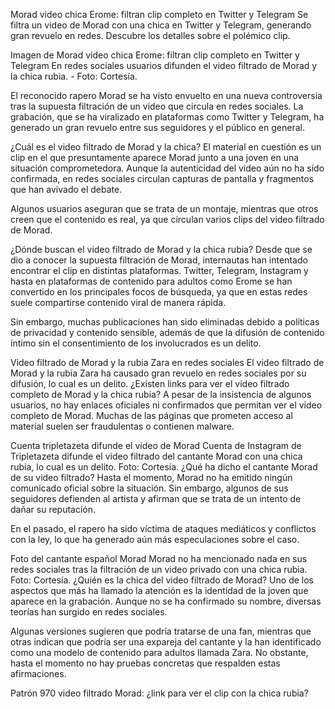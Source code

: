 Morad video chica Erome: filtran clip completo en Twitter y Telegram
Se filtra un video de Morad con una chica en Twitter y Telegram, generando gran revuelo en redes. Descubre los detalles sobre el polémico clip.

Imagen de Morad video chica Erome: filtran clip completo en Twitter y Telegram
En redes sociales usuarios difunden el video filtrado de Morad y la chica rubia. - Foto: Cortesía.

El reconocido rapero Morad se ha visto envuelto en una nueva controversia tras la supuesta filtración de un video que circula en redes sociales. La grabación, que se ha viralizado en plataformas como Twitter y Telegram, ha generado un gran revuelo entre sus seguidores y el público en general.

¿Cuál es el video filtrado de Morad y la chica?
El material en cuestión es un clip en el que presuntamente aparece Morad junto a una joven en una situación comprometedora. Aunque la autenticidad del video aún no ha sido confirmada, en redes sociales circulan capturas de pantalla y fragmentos que han avivado el debate.

Algunos usuarios aseguran que se trata de un montaje, mientras que otros creen que el contenido es real, ya que circulan varios clips del video filtrado de Morad.


¿Dónde buscan el video filtrado de Morad y la chica rubia?
Desde que se dio a conocer la supuesta filtración de Morad, internautas han intentado encontrar el clip en distintas plataformas. Twitter, Telegram, Instagram y hasta en plataformas de contenido para adultos como Erome se han convertido en los principales focos de búsqueda, ya que en estas redes suele compartirse contenido viral de manera rápida.

Sin embargo, muchas publicaciones han sido eliminadas debido a políticas de privacidad y contenido sensible, además de que la difusión de contenido íntimo sin el consentimiento de los involucrados es un delito.

Video filtrado de Morad y la rubia Zara en redes sociales
El video filtrado de Morad y la rubia Zara ha causado gran revuelo en redes sociales por su difusión, lo cual es un delito.
¿Existen links para ver el video filtrado completo de Morad y la chica rubia?
A pesar de la insistencia de algunos usuarios, no hay enlaces oficiales ni confirmados que permitan ver el video completo de Morad. Muchas de las páginas que prometen acceso al material suelen ser fraudulentas o contienen malware.

Cuenta tripletazeta difunde el video de Morad
Cuenta de Instagram de Tripletazeta difunde el video filtrado del cantante Morad con una chica rubia, lo cual es un delito. Foto: Cortesía.
¿Qué ha dicho el cantante Morad de su video filtrado?
Hasta el momento, Morad no ha emitido ningún comunicado oficial sobre la situación. Sin embargo, algunos de sus seguidores defienden al artista y afirman que se trata de un intento de dañar su reputación.

En el pasado, el rapero ha sido víctima de ataques mediáticos y conflictos con la ley, lo que ha generado aún más especulaciones sobre el caso.

Foto del cantante español Morad 
Morad no ha mencionado nada en sus redes sociales tras la filtración de un video privado con una chica rubia. Foto: Cortesía.
¿Quién es la chica del video filtrado de Morad?
Uno de los aspectos que más ha llamado la atención es la identidad de la joven que aparece en la grabación. Aunque no se ha confirmado su nombre, diversas teorías han surgido en redes sociales.

Algunas versiones sugieren que podría tratarse de una fan, mientras que otras indican que podría ser una expareja del cantante y la han identificado como una modelo de contenido para adultos llamada Zara. No obstante, hasta el momento no hay pruebas concretas que respalden estas afirmaciones.

Patrón 970 video filtrado Morad: ¿link para ver el clip con la chica rubia?
